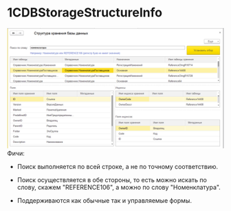 # 1CDBStorageStructureInfo
![alt tag](https://github.com/alexkmbk/1CDBStorageStructureInfo/blob/master/Screenshot.png)
Фичи:
- Поиск выполняется по всей строке, а не по точному соответствию.

- Поиск осуществляется в обе стороны, то есть можно искать по слову, скажем "REFERENCE106", а можно по слову "Номенклатура".

- Поддерживаются как обычные так и управляемые формы.

